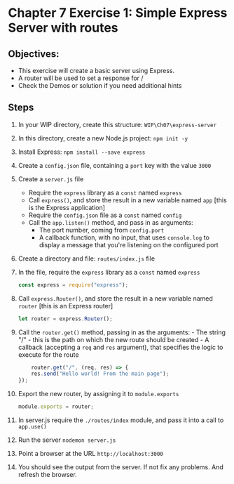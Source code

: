 # Chapter 7 Exercise 1: Simple Express Server with routes
## Objectives:
* This exercise will create a basic server using Express.
* A router will be used to set a response for /
* Check the Demos or solution if you need additional hints

## Steps
1. In your WIP directory, create this structure:
`WIP\Ch07\express-server`

1. In this directory, create a new Node.js project: `npm init -y`

1. Install Express: `npm install --save express`

1. Create a `config.json` file, containing a `port` key with the value `3000`

1. Create a `server.js` file
    - Require the `express` library as a `const` named `express`
    - Call `express()`, and store the result in a new variable named `app` [this is the Express application]
    - Require the `config.json` file as a `const` named `config`
    - Call the `app.listen()` method, and pass in as arguments:
        - The port number, coming from `config.port`
        - A callback function, with no input, that uses `console.log` to display a message that you're listening on the configured port

1. Create a directory and file:  `routes/index.js` file

1. In the file, require the `express` library as a `const` named `express`

    ```javascript
    const express = require("express");
    ```

1. Call `express.Router()`, and store the result in a new variable named `router` [this is an Express router]

    ```javascript
    let router = express.Router();
    ```


1. Call the `router.get()` method, passing in as the arguments:
        - The string "/" - this is the path on which the new route should be created
        - A callback (accepting a `req` and `res` argument), that specifies the logic to execute for the route

    ```javascript
        router.get("/", (req, res) => {
        res.send("Hello world! From the main page");
    });
    ```
    
1. Export the new router, by assigning it to `module.exports`

    ```javascript
    module.exports = router;
    ```

1. In server.js require the `./routes/index` module, and pass it into a call to `app.use()`

1. Run the server `nodemon server.js`

1. Point a browser at the URL `http://localhost:3000`

1. You should see the output from the server. If not fix any problems. And refresh the browser.
